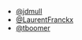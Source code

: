 - [@jdmull](https://github.com/jdmull)
- [@LaurentFranckx](https://github.com/LaurentFranckx)
- [@tboomer](https://github.com/tboomer)
